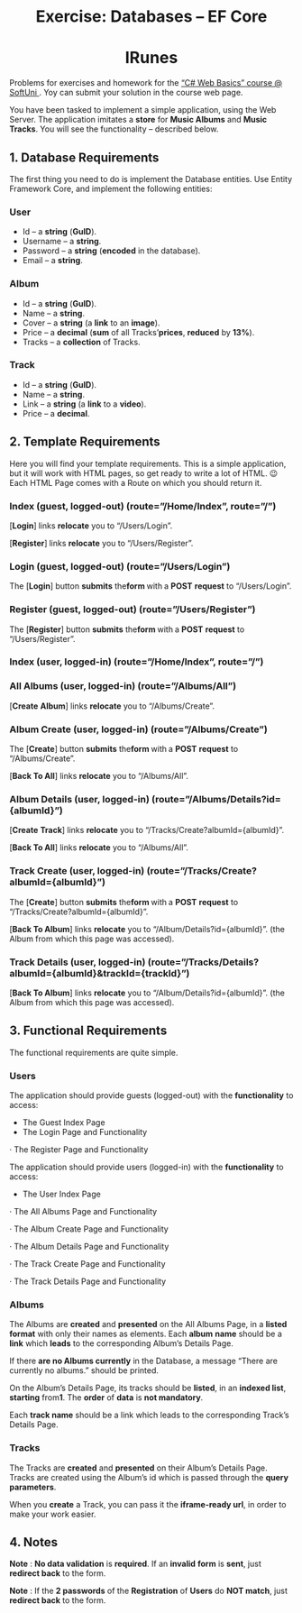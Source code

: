 <h1 align="center">
    Exercise: Databases – EF Core
</h1>
<h1 align="center">
    IRunes
</h1>
<p>
    Problems for exercises and homework for the
    <a href="https://softuni.bg/courses/csharp-web-development-basics">
        “C# Web Basics” course @ SoftUni
    </a>
    . Yoy can submit your solution in the course web page.
</p>
<p>
    You have been tasked to implement a simple application, using the Web
Server. The application imitates a <strong>store</strong> for    <strong>Music Albums</strong> and <strong>Music Tracks</strong>. You will
    see the functionality – described below.
</p>
<h2>
    1. Database Requirements
</h2>
<p>
    The first thing you need to do is implement the Database entities. Use
    Entity Framework Core, and implement the following entities:
</p>
<h3>
    User
</h3>
<ul>
    <li>
        Id – a <strong>string</strong> (<strong>GuID</strong>).
    </li>
    <li>
        Username – a <strong>string</strong>.
    </li>
    <li>
        Password – a <strong>string</strong> (<strong>encoded</strong> in the
        database).
    </li>
    <li>
        Email – a <strong>string</strong>.
    </li>
</ul>
<h3>
    Album
</h3>
<ul>
    <li>
        Id – a <strong>string</strong> (<strong>GuID</strong>).
    </li>
    <li>
        Name – a <strong>string</strong>.
    </li>
    <li>
Cover – a <strong>string</strong> (a <strong>link</strong> to an        <strong>image</strong>).
    </li>
    <li>
Price – a <strong>decimal</strong> (<strong>sum</strong> of all Tracks’<strong>prices</strong>, <strong>reduced</strong> by        <strong>13%</strong>).
    </li>
    <li>
        Tracks – a <strong>collection</strong> of Tracks.
    </li>
</ul>
<h3>
    Track
</h3>
<ul>
    <li>
        Id – a <strong>string</strong> (<strong>GuID</strong>).
    </li>
    <li>
        Name – a <strong>string</strong>.
    </li>
    <li>
Link – a <strong>string</strong> (a <strong>link</strong> to a        <strong>video</strong>).
    </li>
    <li>
        Price – a <strong>decimal</strong>.
    </li>
</ul>
<h2>
    2. Template Requirements
</h2>
<p>
    Here you will find your template requirements. This is a simple
    application, but it will work with HTML pages, so get ready to write a lot
    of HTML. 😉 Each HTML Page comes with a Route on which you should return it.
</p>
<h3>
    Index (guest, logged-out) (route=”/Home/Index”, route=”/”)
</h3>
<p>
    [<strong>Login</strong>]<strong> </strong>links <strong>relocate</strong>
    you to “/Users/Login”.
</p>
<p>
[<strong>Register</strong>]<strong> </strong>links    <strong>relocate</strong> you to “/Users/Register”.
</p>
<h3>
    Login (guest, logged-out) (route=”/Users/Login”)
</h3>
<p>
The [<strong>Login</strong>] button <strong>submits</strong> the<strong>form </strong>with<strong> </strong>a <strong>POST</strong>    <strong>request</strong> to “/Users/Login”.
</p>
<h3>
    Register (guest, logged-out) (route=”/Users/Register”)
</h3>
<p>
The [<strong>Register</strong>] button <strong>submits</strong> the<strong>form </strong>with<strong> </strong>a <strong>POST</strong>    <strong>request</strong> to “/Users/Register”.
</p>
<h3>
    Index (user, logged-in) (route=”/Home/Index”, route=”/”)
</h3>
<h3>
    All Albums (user, logged-in) (route=”/Albums/All”)
</h3>
<p>
[<strong>Create</strong> <strong>Album</strong>] links    <strong>relocate</strong> you to “/Albums/Create”.
</p>
<h3>
    Album Create (user, logged-in) (route=”/Albums/Create”)
</h3>
<p>
The [<strong>Create</strong>] button <strong>submits</strong> the<strong>form </strong>with<strong> </strong>a <strong>POST</strong>    <strong>request</strong> to “/Albums/Create”.
</p>
<p>
    [<strong>Back To All</strong>] links <strong>relocate</strong> you to
    “/Albums/All”.
</p>
<h3>
    Album Details (user, logged-in) (route=”/Albums/Details?id={albumId}”)
</h3>
<p>
[<strong>Create</strong> <strong>Track</strong>] links    <strong>relocate</strong> you to “/Tracks/Create?albumId={albumId}”.
</p>
<p>
    [<strong>Back To All</strong>] links <strong>relocate</strong> you to
    “/Albums/All”.
</p>
<h3>
    Track Create (user, logged-in) (route=”/Tracks/Create?albumId={albumId}”)
</h3>
<p>
The [<strong>Create</strong>] button <strong>submits</strong> the<strong>form </strong>with<strong> </strong>a <strong>POST</strong>    <strong>request</strong> to “/Tracks/Create?albumId={albumId}”.
</p>
<p>
    [<strong>Back To Album</strong>] links <strong>relocate</strong> you to
    “/Album/Details?id={albumId}”. (the Album from which this page was
    accessed).
</p>
<h3>
    Track Details (user, logged-in)
    (route=”/Tracks/Details?albumId={albumId}&amp;trackId={trackId}”)
</h3>
<p>
    [<strong>Back To Album</strong>] links <strong>relocate</strong> you to
    “/Album/Details?id={albumId}”. (the Album from which this page was
    accessed).
</p>
<h2>
    3. Functional Requirements
</h2>
<p>
    The functional requirements are quite simple.
</p>
<h3>
    Users
</h3>
<p>
The application should provide guests (logged-out) with the    <strong>functionality</strong> to access:
</p>
<ul>
    <li>
        The Guest Index Page
    </li>
    <li>
        The Login Page and Functionality
    </li>
</ul>
<p>
    · The Register Page and Functionality
</p>
<p>
The application should provide users (logged-in) with the    <strong>functionality</strong> to access:
</p>
<ul>
    <li>
        The User Index Page
    </li>
</ul>
<p>
    · The All Albums Page and Functionality
</p>
<p>
    · The Album Create Page and Functionality
</p>
<p>
    · The Album Details Page and Functionality
</p>
<p>
    · The Track Create Page and Functionality
</p>
<p>
    · The Track Details Page and Functionality
</p>
<h3>
    Albums
</h3>
<p>
    The Albums are <strong>created</strong> and <strong>presented</strong> on
    the All Albums Page, in a <strong>listed format</strong> with only their
    names as elements. Each <strong>album</strong> <strong>name</strong> should
    be a <strong>link</strong> which <strong>leads</strong> to the
    corresponding Album’s Details Page.
</p>
<p>
    If there <strong>are no Albums currently</strong> in the Database, a
    message “There are currently no albums.” should be printed.
</p>
<p>
    On the Album’s Details Page, its tracks should be <strong>listed</strong>,
in an <strong>indexed list</strong>, <strong>starting</strong> from<strong>1</strong>. The <strong>order</strong> of <strong>data</strong> is    <strong>not mandatory</strong>.
</p>
<p>
    Each <strong>track name</strong> should be a link which leads to the
    corresponding Track’s Details Page.
</p>
<h3>
    Tracks
</h3>
<p>
    The Tracks are <strong>created</strong> and <strong>presented</strong> on
    their Album’s Details Page. Tracks are created using the Album’s id which
    is passed through the <strong>query parameters</strong>.
</p>
<p>
When you <strong>create</strong> a Track, you can pass it the    <strong>iframe-ready url</strong>, in order to make your work easier.
</p>
<h2>
    4. Notes
</h2>
<p>
    <strong>Note</strong>
: <strong>No data validation</strong> is <strong>required</strong>. If an    <strong>invalid</strong> <strong>form</strong> is <strong>sent</strong>,
    just <strong>redirect back</strong> to the form.
</p>
<p>
    <strong>Note</strong>
    : If the <strong>2 passwords</strong> of the <strong>Registration</strong>
of <strong>Users</strong> do <strong>NOT match</strong>, just    <strong>redirect back</strong> to the form.
</p>